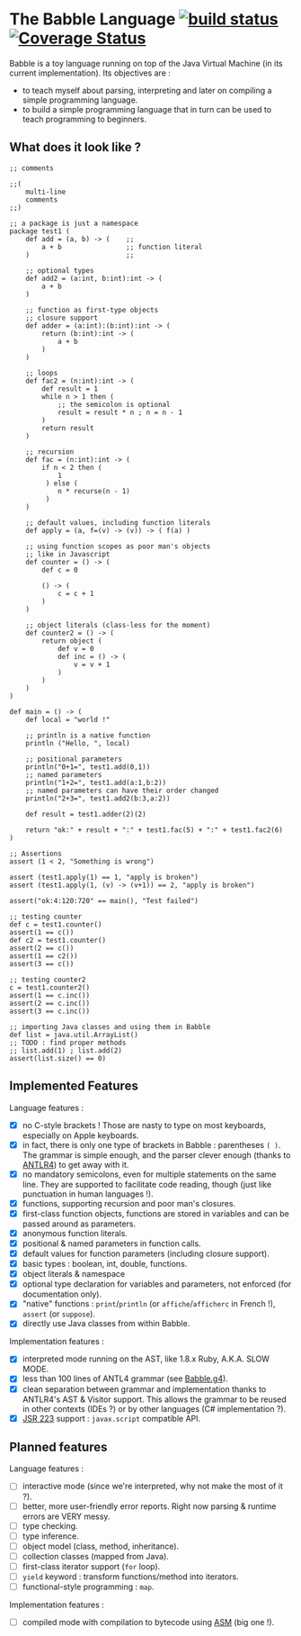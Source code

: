 The Babble Language [![build status](https://secure.travis-ci.org/nlehuen/babble.png)](http://travis-ci.org/nlehuen/babble) [![Coverage Status](https://coveralls.io/repos/nlehuen/babble/badge.svg?branch=master&service=github)](https://coveralls.io/github/nlehuen/babble?branch=master)
===================

Babble is a toy language running on top of the Java Virtual Machine (in its current implementation). Its objectives are :

* to teach myself about parsing, interpreting and later on compiling a simple programming language.
* to build a simple programming language that in turn can be used to teach programming to beginners.

What does it look like ?
-------------------------

```
;; comments

;;(
    multi-line
    comments
;;)

;; a package is just a namespace
package test1 (
    def add = (a, b) -> (    ;;
        a + b                ;; function literal
    )                        ;;

    ;; optional types
    def add2 = (a:int, b:int):int -> (
        a + b
    )

    ;; function as first-type objects
    ;; closure support
    def adder = (a:int):(b:int):int -> (
        return (b:int):int -> (
            a + b
        )
    )

    ;; loops
    def fac2 = (n:int):int -> (
        def result = 1
        while n > 1 then (
            ;; the semicolon is optional
            result = result * n ; n = n - 1
        )
        return result
    )

    ;; recursion
    def fac = (n:int):int -> (
        if n < 2 then (
            1
         ) else (
            n * recurse(n - 1)
         )
    )

    ;; default values, including function literals
    def apply = (a, f=(v) -> (v)) -> ( f(a) )

    ;; using function scopes as poor man's objects
    ;; like in Javascript
    def counter = () -> (
        def c = 0

        () -> (
            c = c + 1
        )
    )

    ;; object literals (class-less for the moment)
    def counter2 = () -> (
        return object (
            def v = 0
            def inc = () -> (
                v = v + 1
            )
        )
    )
)

def main = () -> (
    def local = "world !"

    ;; println is a native function
    println ("Hello, ", local)

    ;; positional parameters
    println("0+1=", test1.add(0,1))
    ;; named parameters
    println("1+2=", test1.add(a:1,b:2))
    ;; named parameters can have their order changed
    println("2+3=", test1.add2(b:3,a:2))

    def result = test1.adder(2)(2)

    return "ok:" + result + ":" + test1.fac(5) + ":" + test1.fac2(6)
)

;; Assertions
assert (1 < 2, "Something is wrong")

assert (test1.apply(1) == 1, "apply is broken")
assert (test1.apply(1, (v) -> (v+1)) == 2, "apply is broken")

assert("ok:4:120:720" == main(), "Test failed")

;; testing counter
def c = test1.counter()
assert(1 == c())
def c2 = test1.counter()
assert(2 == c())
assert(1 == c2())
assert(3 == c())

;; testing counter2
c = test1.counter2()
assert(1 == c.inc())
assert(2 == c.inc())
assert(3 == c.inc())

;; importing Java classes and using them in Babble
def list = java.util.ArrayList()
;; TODO : find proper methods
;; list.add(1) ; list.add(2)
assert(list.size() == 0)
```

Implemented Features
--------------------

Language features :

- [x] no C-style brackets ! Those are nasty to type on most keyboards, especially on Apple keyboards.
- [x] in fact, there is only one type of brackets in Babble : parentheses `( )`. The grammar is simple enough, and the parser clever enough (thanks to [ANTLR4](http://www.antlr.org/wiki/display/ANTLR4/Home)) to get away with it.
- [x] no mandatory semicolons, even for multiple statements on the same line. They are supported to facilitate code reading, though (just like punctuation in human languages !).
- [x] functions, supporting recursion and poor man's closures.
- [x] first-class function objects, functions are stored in variables and can be passed around as parameters.
- [x] anonymous function literals.
- [x] positional & named parameters in function calls.
- [x] default values for function parameters (including closure support).
- [x] basic types : boolean, int, double, functions.
- [x] object literals & namespace
- [x] optional type declaration for variables and parameters, not enforced (for documentation only).
- [x] "native" functions : `print`/`println` (or `affiche`/`afficherc` in French !), `assert` (or `suppose`).
- [x] directly use Java classes from within Babble.

Implementation features :

- [x] interpreted mode running on the AST, like 1.8.x Ruby, A.K.A. SLOW MODE.
- [x] less than 100 lines of ANTL4 grammar (see [Babble.g4](src/main/antlr4/org/babblelang/parser/Babble.g4)).
- [x] clean separation between grammar and implementation thanks to ANTLR4's AST & Visitor support. This allows the grammar to be reused in other contexts (IDEs ?) or by other languages (C# implementation ?).
- [x] [JSR 223](http://www.jcp.org/en/jsr/detail?id=223) support : `javax.script` compatible API.

Planned features
----------------

Language features :

- [ ] interactive mode (since we're interpreted, why not make the most of it ?).
- [ ] better, more user-friendly error reports. Right now parsing & runtime errors are VERY messy.
- [ ] type checking.
- [ ] type inference.
- [ ] object model (class, method, inheritance).
- [ ] collection classes (mapped from Java).
- [ ] first-class iterator support (`for` loop).
- [ ] `yield` keyword : transform functions/method into iterators.
- [ ] functional-style programming : `map`.

Implementation features :

- [ ] compiled mode with compilation to bytecode using [ASM](http://asm.ow2.org/) (big one !).
